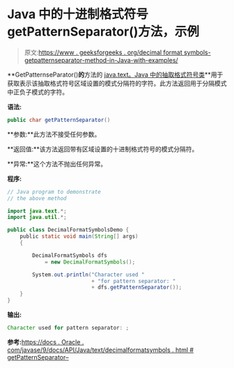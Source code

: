 # Java 中的十进制格式符号 getPatternSeparator()方法，示例

> 原文:[https://www . geeksforgeeks . org/decimal format symbols-getpatternseparator-method-in-Java-with-examples/](https://www.geeksforgeeks.org/decimalformatsymbols-getpatternseparator-method-in-java-with-examples/)

**GetPatternseParator()**的**方法的 [java.text。Java 中的抽取格式符号类](https://www.geeksforgeeks.org/tag/java-text-package/)**用于获取表示该抽取格式符号区域设置的模式分隔符的字符。此方法返回用于分隔模式中正负子模式的字符。

**语法:**

```java
public char getPatternSeparator()

```

**参数:**此方法不接受任何参数。

**返回值:**该方法返回带有区域设置的十进制格式符号的模式分隔符。

**异常:**这个方法不抛出任何异常。

**程序:**

```java
// Java program to demonstrate
// the above method

import java.text.*;
import java.util.*;

public class DecimalFormatSymbolsDemo {
    public static void main(String[] args)
    {

        DecimalFormatSymbols dfs
            = new DecimalFormatSymbols();

        System.out.println("Character used "
                           + "for pattern separator: "
                           + dfs.getPatternSeparator());
    }
}
```

**输出:**

```java
Character used for pattern separator: ;

```

**参考:**[https://docs . Oracle . com/javase/9/docs/API/Java/text/decimalformatsymbols . html # getPatternSeparator–](https://docs.oracle.com/javase/9/docs/api/java/text/DecimalFormatSymbols.html#getPatternSeparator--)